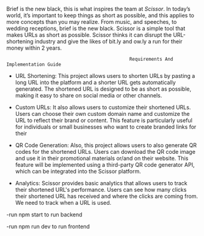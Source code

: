 Brief is the new black, this is what inspires the team at *Scissor*. In today’s world, it’s important to keep things as short as possible, and this applies to more concepts than you may realize. From music, and speeches, to wedding receptions, brief is the new black. Scissor is a simple tool that makes URLs as short as possible. Scissor thinks it can disrupt the URL-shortening industry and give the likes of bit.ly and ow.ly a run for their money within 2 years.

                                                 Requirements And Implementation Guide    
- URL Shortening: This project allows users to shorten URLs by pasting a long URL into the platform and a shorter URL gets automatically generated. The shortened URL is designed to be as short as possible, making it easy to share on social media or other channels.


- Custom URLs: It also allows users to customize their shortened URLs. Users can choose their own custom domain name and customize the URL to reflect their brand or content. This feature is particularly useful for individuals or small businesses who want to create branded links for their 


- QR Code Generation: Also, this project allows users to also generate QR codes for the shortened URLs. Users can download the QR code image and use it in their promotional materials or/and on their website. This feature will be implemented using a third-party QR code generator API, which can be integrated into the Scissor platform.

- Analytics: Scissor provides basic analytics that allows users to track their shortened URL's performance. Users can see how many clicks their shortened URL has received and where the clicks are coming from. We need to track when a URL is used.


-run npm start to run backend

-run npm run dev to run frontend
